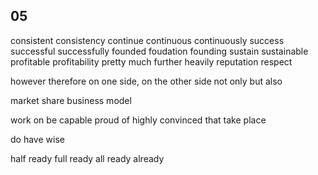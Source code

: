 ## 05
consistent consistency
continue continuous continuously
success successful successfully
founded foudation founding
sustain sustainable
profitable profitability 
pretty much
further
heavily
reputation respect

however
therefore
on one side, on the other side
not only  but also
 

market share
business model


work on
be capable 
proud of
highly convinced that
take place

do have
wise

half ready
full ready
all ready
already
